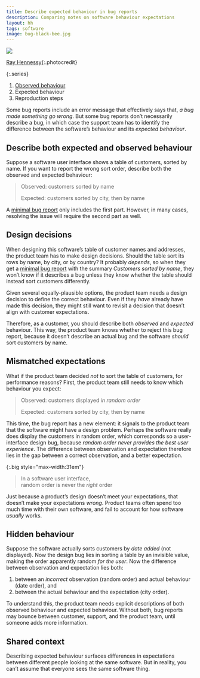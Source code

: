 ```yaml
---
title: Describe expected behaviour in bug reports
description: Comparing notes on software behaviour expectations
layout: hh
tags: software
image: bug-black-bee.jpg
---
```


![](bug-black-bee.jpg)

[Ray Hennessy](https://unsplash.com/photos/jN5pk0lbv4E){:.photocredit}

{:.series}
1. [Observed behaviour](bug-observed)
2. Expected behaviour
3. Reproduction steps

Some bug reports include an error message that effectively says that, _a bug made something go wrong_.
But some bug reports don’t necessarily describe a bug, in which case the support team has to identify the difference between the software’s behaviour and its _expected behaviour_.

## Describe both expected and observed behaviour

Suppose a software user interface shows a table of customers, sorted by name.
If you want to report the wrong sort order, describe both the observed and expected behaviour:

> Observed: customers sorted by name
>
> Expected: customers sorted by city, then by name

A [minimal bug report](minimum-viable-bug-report) only includes the first part.
However, in many cases, resolving the issue will require the second part as well.

## Design decisions

When designing this software’s table of customer names and addresses, the product team has to make design decisions.
Should the table sort its rows by name, by city, or by country?
It probably _depends_, so when they get a [minimal bug report](minimum-viable-bug-report)
with the summary _Customers sorted by name_, they won’t know if it describes a bug unless they know whether the table should instead sort customers differently.

Given several equally-plausible options, the product team needs a design decision to define the correct behaviour.
Even if they _have_ already have made this decision, they might still want to revisit a decision that doesn’t align with customer expectations.

Therefore, as a customer, you should describe both _observed_ and _expected_ behaviour.
This way, the product team knows whether to reject this bug report, because it doesn’t describe an actual bug  and the software _should_ sort customers by name.

## Mismatched expectations

What if the product team decided _not_ to sort the table of customers, for performance reasons?
First, the product team still needs to know which behaviour you expect:

> Observed: customers displayed _in random order_
>
> Expected: customers sorted by city, then by name

This time, the bug report has a new element: it signals to the product team that the software might have a design problem.
Perhaps the software really does display the customers in random order, which corresponds so a user-interface design bug, because _random order never provides the best user experience_.
The difference between observation and expectation therefore lies in the gap between a correct observation, and a better expectation.

{:.big style="max-width:31em"}
> In a software user interface,  
> random order is never the _right_ order

Just because a product’s design doesn’t meet your expectations, that doesn’t make your expectations _wrong_.
Product teams often spend too much time with their own software, and fail to account for how software _usually_ works.

## Hidden behaviour

Suppose the software actually sorts customers by _date added_ (not displayed).
Now the design bug lies in sorting a table by an invisible value, making the order apparently random _for the user_.
Now the difference between observation and expectation lies both:

1. between an _incorrect_ observation (random order) and actual behaviour (date order), and
2. between the actual behaviour and the expectation (city order).

To understand this, the product team needs explicit descriptions of both observed behaviour and expected behaviour.
Without both, bug reports may bounce between customer, support, and the product team, until someone adds more information.

## Shared context

Describing expected behaviour surfaces differences in expectations between different people looking at the same software.
But in reality, you can’t assume that everyone sees the same software thing.
